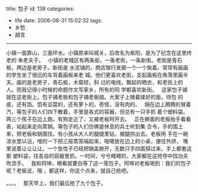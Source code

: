 title: 包子
id: 138
categories:
  - life
date: 2006-08-31 15:02:32
tags:
  - 乡愁
  - 胡言
---

小镇一面靠山，三面环水。小镇原来叫城关，后改名为紫阳，是为了纪念在这里终老的
朱老夫子。
 
小镇的老城区有两条街，一条老街，一条新街。老街是青石板，两边是老房子。新街是
水泥铺的，商店银行发廊一个一个挨着。常常有画画的学生坐了很远的车背着画板来老
城。他们更喜欢老街，支起画板在角落里画半天。画的是老房子，青石板，木窗棂，斜
过的电线，飘起的晒衣，和老街上的人。而我记得小时候的命题作文写家乡，所有的同
学都喜欢新街。
 
这家包子铺就在这老街上。包子铺老板和包子铺老板娘。大案子上摊着揉好的面，待包
的皮，还有馅。馅有豆腐的，还有萝卜的，奇怪，没有肉的。
 
锅在边上腾腾的冒着汽，等包子的人们四下散着，手里是各式的容器，但总有一只手抓
着个塑料袋。两三个孩子在边上跑。有狗走近了，又被老板呵开去。
 
正在擀面的老板抬手看看表，站起来走向蒸锅。等包子的人们仿佛是休息的兵士听到集
合令，乎的围上来，把老板和锅围住。有小孩从大人的腿缝里钻，被腿拱出去。老板用
手在一碗凉水里以沾，噌的一下把三屉蒸笼端起来，啪嗒放在边上的小桌，便往外挤，
嘴里说着让让让让。一个急性子已经把锅盖掀开，无数只手四面探过来，手上都套这那
塑料袋，往各自的容器里抓。一时间，兮兮飕飕的，大家都在这抢夺中找功夫吹烫手。
 
我和阿坤，眼看就要白等了这一笼包子。阿坤对老板喝到：我们的包子呢？老板说，哦
，都这样，你这个点来，就自己抢吧。

。。。。
 
那天早上，我们最后抢了九个包子。
 
 